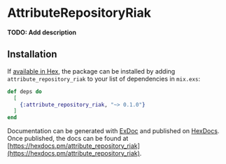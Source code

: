 # AttributeRepositoryRiak

**TODO: Add description**

## Installation

If [available in Hex](https://hex.pm/docs/publish), the package can be installed
by adding `attribute_repository_riak` to your list of dependencies in `mix.exs`:

```elixir
def deps do
  [
    {:attribute_repository_riak, "~> 0.1.0"}
  ]
end
```

Documentation can be generated with [ExDoc](https://github.com/elixir-lang/ex_doc)
and published on [HexDocs](https://hexdocs.pm). Once published, the docs can
be found at [https://hexdocs.pm/attribute_repository_riak](https://hexdocs.pm/attribute_repository_riak).

